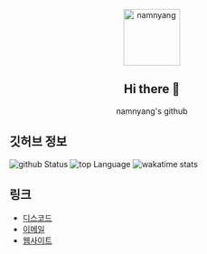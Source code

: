 <p align="center">
  <img width="100px" src="https://namnyang.live/assets/img/sample/d.png" align="center" alt="namnyang" />
  <h2 align="center">Hi there 🎉</h2>
  <p align="center">namnyang's github</p>
</p>

## 깃허브 정보
![github Status](https://github-readme-stats.vercel.app/api?username=namnyang&show_icons=true&count_private=true&theme=gotham)
![top Language](https://github-readme-stats.vercel.app/api/top-langs/?username=namnyang&layout=compact&langs_count=100&theme=gotham)
![wakatime stats](https://github-readme-stats.vercel.app/api/wakatime?username=namnyang&theme=gotham)


## 링크
+ [디스코드](https://discord.com/users/690148325604720660)
+ [이메일](mailto:namnyang0510@gmail.com)
+ [웹사이트](https://namnyang.live)
